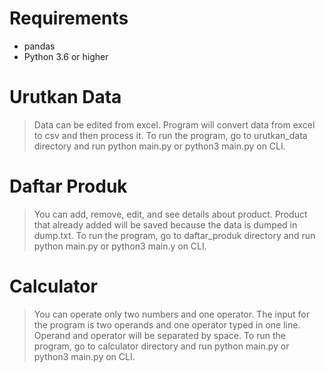 # Requirements
  * pandas
  * Python 3.6 or higher

# Urutkan Data
> Data can be edited from excel. 
> Program will convert data from excel to csv and then process it. 
> To run the program, go to urutkan_data directory and run python main.py or python3 main.py on CLI.

# Daftar Produk
> You can add, remove, edit, and see details about product.
> Product that already added will be saved because the data is dumped in dump.txt. 
> To run the program, go to daftar_produk directory and run python main.py or python3 main.y on CLI.

# Calculator
> You can operate only two numbers and one operator. 
> The input for the program is two operands and one operator typed in one line. 
> Operand and operator will be separated by space. 
> To run the program, go to calculator directory and run python main.py or python3 main.py on CLI.
